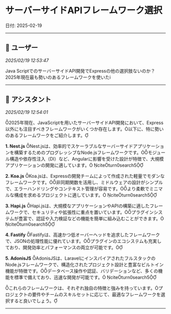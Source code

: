 # サーバーサイドAPIフレームワーク選択

日付: 2025-02-19

---

## 👤 ユーザー
*2025/02/19 12:53:47*

Java ScriptでのサーバーサイドAPI開発でExpressの他の選択肢ないのか？2025年現在最も勢いのあるフレームワークを使いたi

---

## 🤖 アシスタント
*2025/02/19 12:54:01*

2025年現在、JavaScriptを用いたサーバーサイドAPI開発において、Express以外にも注目すべきフレームワークがいくつか存在します。以下に、特に勢いのあるフレームワークをご紹介します。

**1. Nest.js**
Nest.jsは、効率的でスケーラブルなサーバーサイドアプリケーションを構築するためのプログレッシブなNode.jsフレームワークです。モジュール構造や依存性注入（DI）など、Angularに影響を受けた設計が特徴で、大規模アプリケーションの開発に適しています。 citeturn0search5

**2. Koa.js**
Koa.jsは、Expressの開発チームによって作成された軽量でモダンなフレームワークです。非同期関数を活用し、ミドルウェアの設計がシンプルで、エラーハンドリングやコンテキスト管理が容易です。より柔軟でミニマルな構成を求めるプロジェクトに適しています。 citeturn0search5

**3. Hapi.js**
Hapi.jsは、大規模なアプリケーションやAPIの構築に適したフレームワークで、セキュリティや拡張性に重点を置いています。プラグインシステムが豊富で、認証や入力検証などの機能を簡単に組み込むことができます。 citeturn0search5

**4. Fastify**
Fastifyは、高速かつ低オーバーヘッドを追求したフレームワークで、JSONの処理性能に優れています。プラグインのエコシステムも充実しており、開発効率とパフォーマンスの両立が可能です。

**5. AdonisJS**
AdonisJSは、LaravelにインスパイアされたフルスタックのNode.jsフレームワークで、構造化されたプロジェクト設計と豊富なビルトイン機能が特徴です。データベース操作や認証、バリデーションなど、多くの機能を標準で備えており、迅速な開発が可能です。 citeturn0search5

これらのフレームワークは、それぞれ独自の特徴と強みを持っています。プロジェクトの要件やチームのスキルセットに応じて、最適なフレームワークを選択すると良いでしょう。

---
